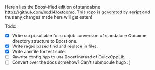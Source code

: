 Herein lies the Boost-ified edition of standalone https://github.com/ned14/outcome.
This repo is generated by **script** and thus any changes made here will get eaten!

Todo:
- [x] Write script suitable for cronjob conversion of standalone Outcome
directory structure to Boost one.
- [x] Write regex based find and replace in files.
- [x] Write Jamfile for test suite.
- [ ] Rewrite config.hpp to use Boost instead of QuickCppLib.
- [ ] Convert over the docs somehow? Can't submodule hugo :(